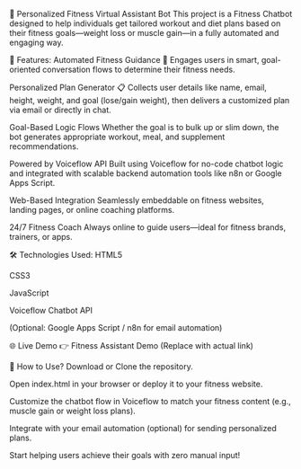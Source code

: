 🎯 Personalized Fitness Virtual Assistant Bot
This project is a Fitness Chatbot designed to help individuals get tailored workout and diet plans based on their fitness goals—weight loss or muscle gain—in a fully automated and engaging way.

🔑 Features:
Automated Fitness Guidance 🤖
Engages users in smart, goal-oriented conversation flows to determine their fitness needs.

Personalized Plan Generator 📋
Collects user details like name, email, height, weight, and goal (lose/gain weight), then delivers a customized plan via email or directly in chat.

Goal-Based Logic Flows
Whether the goal is to bulk up or slim down, the bot generates appropriate workout, meal, and supplement recommendations.

Powered by Voiceflow API
Built using Voiceflow for no-code chatbot logic and integrated with scalable backend automation tools like n8n or Google Apps Script.

Web-Based Integration
Seamlessly embeddable on fitness websites, landing pages, or online coaching platforms.

24/7 Fitness Coach
Always online to guide users—ideal for fitness brands, trainers, or apps.

🛠️ Technologies Used:
HTML5

CSS3

JavaScript

Voiceflow Chatbot API

(Optional: Google Apps Script / n8n for email automation)

🌐 Live Demo
👉 Fitness Assistant Demo (Replace with actual link)

🚀 How to Use?
Download or Clone the repository.

Open index.html in your browser or deploy it to your fitness website.

Customize the chatbot flow in Voiceflow to match your fitness content (e.g., muscle gain or weight loss plans).

Integrate with your email automation (optional) for sending personalized plans.

Start helping users achieve their goals with zero manual input!

